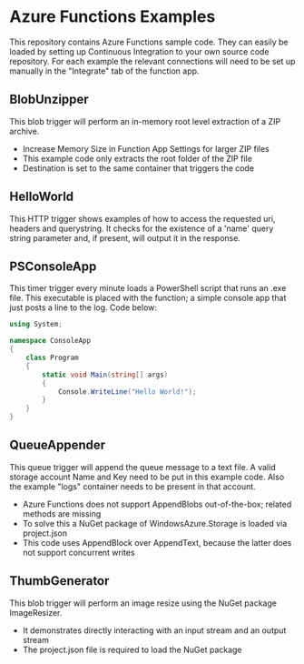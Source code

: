 # Azure Functions Examples

This repository contains Azure Functions sample code. They can easily be loaded by setting up Continuous Integration to your own source code repository. For each example the relevant connections will need to be set up manually in the "Integrate" tab of the function app.

## BlobUnzipper
This blob trigger will perform an in-memory root level extraction of a ZIP archive.

* Increase Memory Size in Function App Settings for larger ZIP files
* This example code only extracts the root folder of the ZIP file
* Destination is set to the same container that triggers the code

## HelloWorld
This HTTP trigger shows examples of how to access the requested uri, headers and querystring. It checks for the existence of a 'name' query string parameter and, if present, will output it in the response.

## PSConsoleApp
This timer trigger every minute loads a PowerShell script that runs an .exe file. This executable is placed with the function; a simple console app that just posts a line to the log. Code below:

```c#
using System;

namespace ConsoleApp
{
    class Program
    {
        static void Main(string[] args)
        {
            Console.WriteLine("Hello World!");
        }
    }
}
```

## QueueAppender
This queue trigger will append the queue message to a text file. A valid storage account Name and Key need to be put in this example code. Also the example "logs" container needs to be present in that account.

* Azure Functions does not support AppendBlobs out-of-the-box; related methods are missing
* To solve this a NuGet package of WindowsAzure.Storage is loaded via project.json 
* This code uses AppendBlock over AppendText, because the latter does not support concurrent writes

## ThumbGenerator
This blob trigger will perform an image resize using the NuGet package ImageResizer.

* It demonstrates directly interacting with an input stream and an output stream
* The project.json file is required to load the NuGet package